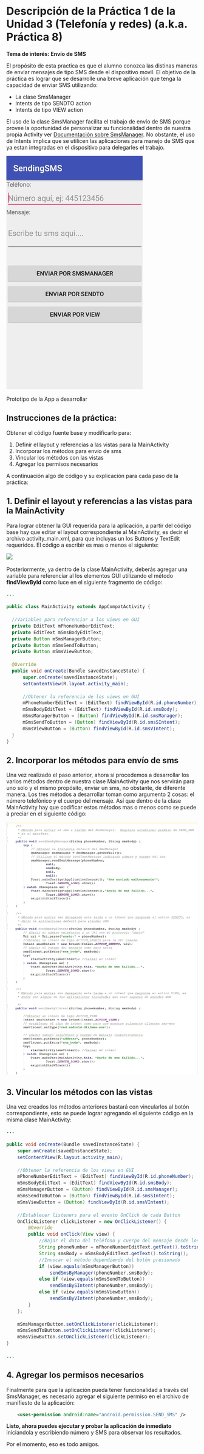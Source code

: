 # Descripción de la Práctica 1 de la Unidad 3 (Telefonía  y redes)  (a.k.a. Práctica 8)
**Tema de interés: Envío de SMS**

El propósito de esta practica es que el alumno conozca las distinas maneras de enviar mensajes de tipo SMS desde el dispositivo movil.  El objetivo de la práctica es lograr que se desarrolle una breve aplicación que tenga la capacidad de enviar SMS utilizando:
- La clase SmsManager
- Intents de tipo SENDTO action
- Intents de tipo VIEW action

El uso de la clase SmsManager facilita el trabajo de envío de SMS porque provee la oportunidad de personalizar su funcionalidad dentro de nuestra propia Activity ver [Documentación sobre SmsManager](https://developer.android.com/reference/android/telephony/SmsManager.html). No obstante, el uso de Intents implica que se utilicen las aplicaciones para manejo de SMS que ya estan integradas en el dispositivo para delegarles el trabajo.

![Pantalla de la Aplicación](Instrucciones_img/app.jpg?raw=true)

Prototipo de la App a desarrollar


## Instrucciones de la práctica:
Obtener el código fuente base y modificarlo para:

 1. Definir el layout y referencias a las vistas para la MainActivity
 2. Incorporar los métodos para envío de sms
 3. Vincular los métodos con las vistas
 4. Agregar los permisos necesarios

A continuación algo de código y su explicación para cada paso de la práctica:

## 1. Definir el layout y referencias a las vistas para la MainActivity

Para lograr obtener la GUI requerida para la aplicación, a partir del código base hay que editar el layout correspondiente al MainActivity, es decir el archivo activity_main.xml, para que incluyas un los Buttons y TextEdit requeridos.  El código a escribir es mas o menos el siguiente:

![](Instrucciones_img/MainActivity_Layou.jpg?raw=true)

Posteriormente, ya dentro de la clase MainActivity, deberás agregar una variable para referenciar al los elementos GUI utilizando el método **findViewById** como luce en el siguiente fragmento de código:

```java
...

public class MainActivity extends AppCompatActivity {

  //Variables para referenciar a los views en GUI
  private EditText mPhoneNumberEditText;
  private EditText mSmsBodyEditText;
  private Button mSmsManagerButton;
  private Button mSmsSendToButton;
  private Button mSmsViewButton;

  @Override
  public void onCreate(Bundle savedInstanceState) {
      super.onCreate(savedInstanceState);
      setContentView(R.layout.activity_main);

      //Obtener la referencia de los views en GUI
      mPhoneNumberEditText = (EditText) findViewById(R.id.phoneNumber);
      mSmsBodyEditText = (EditText) findViewById(R.id.smsBody);
      mSmsManagerButton = (Button) findViewById(R.id.smsManager);
      mSmsSendToButton = (Button) findViewById(R.id.smsSIntent);
      mSmsViewButton = (Button) findViewById(R.id.smsVIntent);
  }
}
```

## 2. Incorporar los métodos para envío de sms

Una vez realizado el paso anterior, ahora si procedemos a desarrollar los varios métodos dentro de nuestra clase MainActivity que nos servirán para uno solo y el mismo propósito, enviar un sms, no obstante, de diferente manera. Los tres métodos a desarrollar toman como argumento 2 cosas: el número telefónico y el cuerpo del mensaje.  Así que dentro de la clase MainActivity hay que codificar estos métodos mas o menos como se puede a preciar en el siguiente código:

![](Instrucciones_img/MainActivityMetodosParaEnvioSMS.jpg?raw=true)

## 3. Vincular los métodos con las vistas

Una vez creados los métodos anteriores bastará con vincularlos al botón correspondiente, esto se puede lograr agregando el siguiente código en la misma clase MainActivity:  

```java
...

public void onCreate(Bundle savedInstanceState) {
    super.onCreate(savedInstanceState);
    setContentView(R.layout.activity_main);

    //Obtener la referencia de los views en GUI
    mPhoneNumberEditText = (EditText) findViewById(R.id.phoneNumber);
    mSmsBodyEditText = (EditText) findViewById(R.id.smsBody);
    mSmsManagerButton = (Button) findViewById(R.id.smsManager);
    mSmsSendToButton = (Button) findViewById(R.id.smsSIntent);
    mSmsViewButton = (Button) findViewById(R.id.smsVIntent);

    //Establecer listeners para el evento OnClick de cada Button
    OnClickListener clickListener = new OnClickListener() {
        @Override
        public void onClick(View view) {
            //Bajar el dato del teléfono y cuerpo del mensaje desde los views
            String phoneNumber = mPhoneNumberEditText.getText().toString();
            String smsBody = mSmsBodyEditText.getText().toString();
            //Invocar el método dependiendo del botón presionado
            if (view.equals(mSmsManagerButton))
                sendSmsByManager(phoneNumber,smsBody);
            else if (view.equals(mSmsSendToButton))
                sendSmsBySIntent(phoneNumber,smsBody);
            else if (view.equals(mSmsViewButton))
                sendSmsByVIntent(phoneNumber,smsBody);
        }
    };

    mSmsManagerButton.setOnClickListener(clickListener);
    mSmsSendToButton.setOnClickListener(clickListener);
    mSmsViewButton.setOnClickListener(clickListener);
}

...
```

## 4. Agregar los permisos necesarios

Finalmente para que la aplicación pueda tener funcionalidad a través del SmsManager, es necesario agregar el siguiente permiso en el archivo de manifiesto de la aplicación:

```xml
    <uses-permission android:name="android.permission.SEND_SMS" />
```

**Listo, ahora puedes ejecutar y probar la aplicación de inmediato** iniciandola y escribiendo número y SMS para observar los resultados.

Por el momento, eso es todo amigos.
